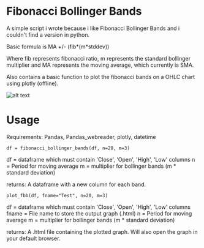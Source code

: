 # Fibonacci Bollinger Bands 

A simple script i wrote because i like Fibonacci Bollinger Bands and i couldn't find a version in python. 

Basic formula is MA +/- (fib*(m*stddev))

Where fib represents fibonacci ratio, m represents the standard bollinger multiplier and MA represents the moving average, which currently is SMA. 

Also contains a basic function to plot the fibonacci bands on a OHLC chart using plotly (offline). 

![alt text](https://i.gyazo.com/3ff05e3e333c7e17643cf83d81e9a4bd.png "Logo Title Text 1")

# Usage

Requirements: Pandas, Pandas_webreader, plotly, datetime 

```
df = fibonacci_bollinger_bands(df, n=20, m=3)
```
df = dataframe which must contain 'Close', 'Open', 'High', 'Low' columns
n  = Period for moving average
m  = multiplier for bollinger bands (m * standard deviation)

returns:
A dataframe with a new column for each band. 

```
plot_fbb(df, fname="Test", n=20, m=3)
```
df = dataframe which must contain 'Close', 'Open', 'High', 'Low' columns
fname = File name to store the output graph (.html)
n  = Period for moving average
m  = multiplier for bollinger bands (m * standard deviation)

returns:
A .html file containing the plotted graph. Will also open the graph in your default browser. 
